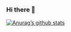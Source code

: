 ### Hi there 👋

[![Anurag’s github stats](https://github-readme-stats.vercel.app/api?username=ho2ri2s)](https://github.com/anuraghazra/github-readme-stats)


<!--
**ho2ri2s/ho2ri2s** is a ✨ _special_ ✨ repository because its `README.md` (this file) appears on your GitHub profile.

Here are some ideas to get you started:

- 🔭 I’m currently working on ...
- 🌱 I’m currently learning ...
- 👯 I’m looking to collaborate on ...
- 🤔 I’m looking for help with ...
- 💬 Ask me about ...
- 📫 How to reach me: ...
- 😄 Pronouns: ...
- ⚡ Fun fact: ...
-->
